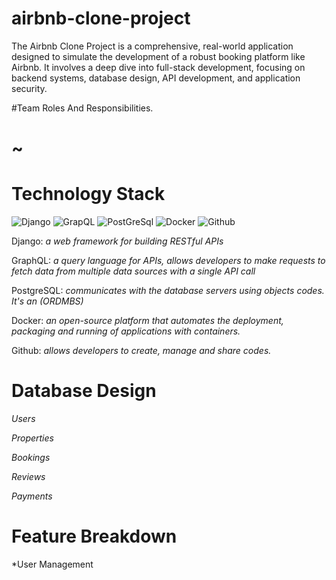 # airbnb-clone-project
The Airbnb Clone Project is a comprehensive, real-world application designed to simulate the development of a robust booking platform like Airbnb. 
It involves a deep dive into full-stack development, focusing on backend systems, database design, API development, and application security.

#Team Roles And Responsibilities.
# ~
#
#
#

# Technology Stack
![Django](https://img.shields.io/badge/Django-092E20?style=for-the-badge&logo=django&logoColor=green)
![GrapQL](https://img.shields.io/badge/GraphQl-E10098?style=for-the-badge&logo=graphql&logoColor=white)
![PostGreSql](https://img.shields.io/badge/PostgreSQL-green?style=for-the-badge)
![Docker](https://img.shields.io/badge/Docker-2CA5E0?style=for-the-badge&logo=docker&logoColor=white)
![Github](https://img.shields.io/badge/GitHub-100000?style=for-the-badge&logo=github&logoColor=white)

Django: *a web framework for building RESTful APIs*

GraphQL: *a query language for APIs, allows developers to make requests to fetch data from multiple data sources with a single API call*

PostgreSQL: *communicates with the database servers using objects codes. It's an (ORDMBS)*

Docker: *an open-source platform that automates the deployment, packaging and running of applications with containers.*

Github: *allows developers to create, manage and share codes.*


# Database Design 

*Users*

*Properties*

*Bookings*

*Reviews*

*Payments*

# Feature Breakdown

*User Management
